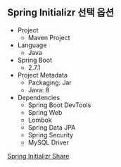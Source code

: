 ## Spring Initializr 선택 옵션
- Project
  - Maven Project
- Language
  - Java
- Spring Boot
  - 2.7.1
- Project Metadata
  - Packaging: Jar
  - Java: 8
- Dependencies
  - Spring Boot DevTools
  - Spring Web
  - Lombok
  - Spring Data JPA
  - Spring Security
  - MySQL Driver
 
[Spring Initializr Share](https://start.spring.io/#!type=maven-project&language=java&platformVersion=2.7.1&packaging=jar&jvmVersion=1.8&groupId=com.cos&artifactId=blog&name=blog&description=Spring%20Boot%20Blog&packageName=com.cos.blog&dependencies=devtools,lombok,data-jpa,security,mysql,web)
